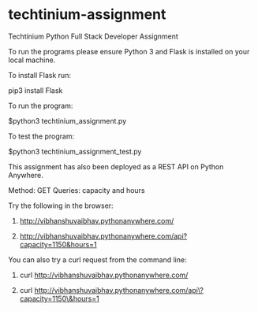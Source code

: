 # techtinium-assignment
Techtinium Python Full Stack Developer Assignment 

To run the programs please ensure Python 3 and Flask is installed on your local machine.

To install Flask run:

pip3 install Flask

To run the program:

$python3 techtinium_assignment.py

To test the program:

$python3 techtinium_assignment_test.py

This assignment has also been deployed as a REST API on Python Anywhere.

Method: GET
Queries: capacity and hours

Try the following in the browser:

1. http://vibhanshuvaibhav.pythonanywhere.com/

2. http://vibhanshuvaibhav.pythonanywhere.com/api?capacity=1150&hours=1

You can also try a curl request from the command line:

1. curl http://vibhanshuvaibhav.pythonanywhere.com/

2. curl http://vibhanshuvaibhav.pythonanywhere.com/api\?capacity=1150\&hours=1